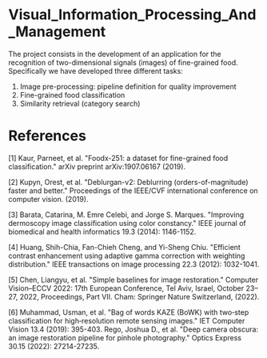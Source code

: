 # Visual_Information_Processing_And_Management

The project consists in the development of an application for the recognition of two-dimensional signals (images) of fine-grained food. Specifically we have developed three different tasks:

1. Image pre-processing: pipeline definition for quality improvement
2. Fine-grained food classification
3. Similarity retrieval (category search)

# References
[1] Kaur, Parneet, et al. "Foodx-251: a dataset for fine-grained food classification." arXiv preprint arXiv:1907.06167 (2019).

[2] Kupyn, Orest, et al. "Deblurgan-v2: Deblurring (orders-of-magnitude) faster and better." Proceedings of the IEEE/CVF international conference on computer vision. (2019).

[3] Barata, Catarina, M. Emre Celebi, and Jorge S. Marques. "Improving dermoscopy image classification using color constancy." IEEE journal of biomedical and health informatics 19.3 (2014): 1146-1152.

[4] Huang, Shih-Chia, Fan-Chieh Cheng, and Yi-Sheng Chiu. "Efficient contrast enhancement using adaptive gamma correction with weighting distribution." IEEE transactions on image processing 22.3 (2012): 1032-1041.

[5] Chen, Liangyu, et al. "Simple baselines for image restoration." Computer Vision–ECCV 2022: 17th European Conference, Tel Aviv, Israel, October 23–27, 2022, Proceedings, Part VII. Cham: Springer Nature Switzerland, (2022).

[6] Muhammad, Usman, et al. "Bag of words KAZE (BoWK) with two‐step classification for high‐resolution remote sensing images." IET Computer Vision 13.4 (2019): 395-403.
Rego, Joshua D., et al. "Deep camera obscura: an image restoration pipeline for pinhole photography." Optics Express 30.15 (2022): 27214-27235.

